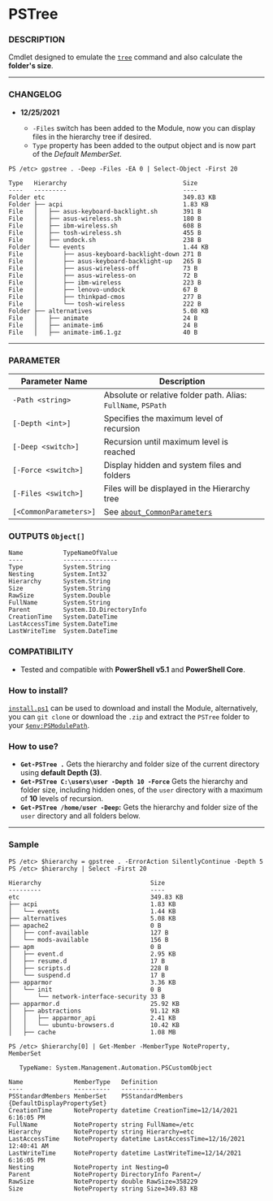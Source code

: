 # PSTree

### DESCRIPTION
Cmdlet designed to emulate the [`tree`](https://docs.microsoft.com/en-us/windows-server/administration/windows-commands/tree) command and also calculate the __folder's size__.

---
### CHANGELOG

- __12/25/2021__

    - `-Files` switch has been added to the Module, now you can display files in the hierarchy tree if desired.
    - `Type` property has been added to the output object and is now part of the _Default MemberSet_.

```
PS /etc> gpstree . -Deep -Files -EA 0 | Select-Object -First 20

Type   Hierarchy                                Size
----   ---------                                ----
Folder etc                                      349.83 KB
Folder ├── acpi                                 1.83 KB
File   │   ├── asus-keyboard-backlight.sh       391 B
File   │   ├── asus-wireless.sh                 180 B
File   │   ├── ibm-wireless.sh                  608 B
File   │   ├── tosh-wireless.sh                 455 B
File   │   ├── undock.sh                        238 B
Folder │   └── events                           1.44 KB
File   │       ├── asus-keyboard-backlight-down 271 B
File   │       ├── asus-keyboard-backlight-up   265 B
File   │       ├── asus-wireless-off            73 B
File   │       ├── asus-wireless-on             72 B
File   │       ├── ibm-wireless                 223 B
File   │       ├── lenovo-undock                67 B
File   │       ├── thinkpad-cmos                277 B
File   │       └── tosh-wireless                222 B
Folder ├── alternatives                         5.08 KB
File   │   ├── animate                          24 B
File   │   ├── animate-im6                      24 B
File   │   ├── animate-im6.1.gz                 40 B
```
---


### PARAMETER

| Parameter Name | Description
| --- | --- |
| `-Path <string>` | Absolute or relative folder path. Alias: `FullName`, `PSPath` |
| `[-Depth <int>]` | Specifies the maximum level of recursion |
| `[-Deep <switch>]` | Recursion until maximum level is reached |
| `[-Force <switch>]` | Display hidden and system files and folders |
| `[-Files <switch>]` | Files will be displayed in the Hierarchy tree |
| `[<CommonParameters>]` | See [`about_CommonParameters`](https://go.microsoft.com/fwlink/?LinkID=113216) |

### OUTPUTS `Object[]`

```
Name           TypeNameOfValue
----           ---------------
Type           System.String
Nesting        System.Int32
Hierarchy      System.String
Size           System.String
RawSize        System.Double
FullName       System.String
Parent         System.IO.DirectoryInfo
CreationTime   System.DateTime
LastAccessTime System.DateTime
LastWriteTime  System.DateTime
```

### COMPATIBILITY
- Tested and compatible with __PowerShell v5.1__ and __PowerShell Core__.

### How to install?

[`install.ps1`](https://github.com/santysq/PSTree/blob/main/install.ps1) can be used to download and install the Module, alternatively, you can `git clone` or download the `.zip` and extract the `PSTree` folder to your [`$env:PSModulePath`](https://docs.microsoft.com/en-us/powershell/module/microsoft.powershell.core/about/about_psmodulepath?view=powershell-7.2).

### How to use?

- __`Get-PSTree .`__ Gets the hierarchy and folder size of the current directory using __default Depth (3)__.
- __`Get-PSTree C:\users\user -Depth 10 -Force`__ Gets the hierarchy and folder size, including hidden ones, of the `user` directory  with a maximum of __10__ levels of recursion.
- __`Get-PSTree /home/user -Deep`:__ Gets the hierarchy and folder size of the `user` directory and all folders below.

---

### Sample

```
PS /etc> $hierarchy = gpstree . -ErrorAction SilentlyContinue -Depth 5
PS /etc> $hierarchy | Select -First 20                                

Hierarchy                              Size
---------                              ----
etc                                    349.83 KB
├── acpi                               1.83 KB
│   └── events                         1.44 KB
├── alternatives                       5.08 KB
├── apache2                            0 B
│   ├── conf-available                 127 B
│   └── mods-available                 156 B
├── apm                                0 B
│   ├── event.d                        2.95 KB
│   ├── resume.d                       17 B
│   ├── scripts.d                      228 B
│   └── suspend.d                      17 B
├── apparmor                           3.36 KB
│   └── init                           0 B
│       └── network-interface-security 33 B
├── apparmor.d                         25.92 KB
│   ├── abstractions                   91.12 KB
│   │   ├── apparmor_api               2.41 KB
│   │   └── ubuntu-browsers.d          10.42 KB
│   ├── cache                          1.08 MB

PS /etc> $hierarchy[0] | Get-Member -MemberType NoteProperty, MemberSet

   TypeName: System.Management.Automation.PSCustomObject

Name              MemberType   Definition
----              ----------   ----------
PSStandardMembers MemberSet    PSStandardMembers {DefaultDisplayPropertySet}
CreationTime      NoteProperty datetime CreationTime=12/14/2021 6:16:05 PM
FullName          NoteProperty string FullName=/etc
Hierarchy         NoteProperty string Hierarchy=etc
LastAccessTime    NoteProperty datetime LastAccessTime=12/16/2021 12:40:41 AM
LastWriteTime     NoteProperty datetime LastWriteTime=12/14/2021 6:16:05 PM
Nesting           NoteProperty int Nesting=0
Parent            NoteProperty DirectoryInfo Parent=/
RawSize           NoteProperty double RawSize=358229
Size              NoteProperty string Size=349.83 KB
```
